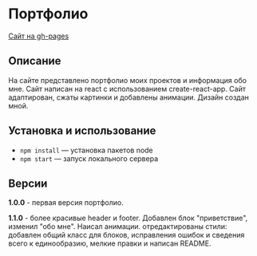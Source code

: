 # Портфолио

[Сайт на gh-pages](https://andrburl2.github.io/portfolio)

## Описание

На сайте представлено портфолио моих проектов и информация обо мне. Сайт написан на react с использованием create-react-app. Сайт адаптирован, сжаты картинки и добавлены анимации. Дизайн создан мной. 

## Установка и использование

- `npm install` — установка пакетов node
- `npm start` — запуск локального сервера

## Версии

**1.0.0** - первая версия портфолио.

**1.1.0** - более красивые header и footer. Добавлен блок "приветствие", изменил "обо мне". Наисал анимации. отредактированы стили: добавлен общий класс для блоков, исправления ошибок и сведения всего к единообразию, мелкие правки и написан README.